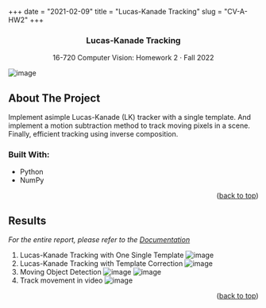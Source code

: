 +++
date = "2021-02-09"
title = "Lucas-Kanade Tracking"
slug = "CV-A-HW2"
+++
<!--https://github.com/othneildrew/Best-README-Template-->
<a name="readme-top"></a>

<div align="center">
  <h3 align="center">Lucas-Kanade Tracking</h3>
  <p align="center">
    16-720 Computer Vision: Homework 2 · Fall 2022
  </p>
</div>

![image](/img/hw2_main.png)
<!-- ABOUT THE PROJECT -->
## About The Project

Implement asimple Lucas-Kanade (LK) tracker with a single template. And implement a motion subtraction method to track moving pixels in a scene. Finally, efficient tracking using inverse composition.

### Built With: 
* Python 
* NumPy

<p align="right">(<a href="#readme-top">back to top</a>)</p>

<!-- Results  -->
## Results 

_For the entire report, please refer to the [Documentation](https://github.com/jiyooonp/CMU-FALL-22/blob/main/cv-a/hw2/jiyoonp_hw2.pdf)_


1. Lucas-Kanade Tracking with One Single Template
![image](/img/hw2_1.png)
2. Lucas-Kanade Tracking with Template Correction
![image](/img/hw2_2.png)
3. Moving Object Detection
![image](/img/hw2_3.png)
![image](/img/hw2_4.png)
4. Track movement in video 
![image](/img/hw2_5.png)


<p align="right">(<a href="#readme-top">back to top</a>)</p>